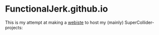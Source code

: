 # FunctionalJerk.github.io

This is my attempt at making a [webiste](FunctionalJerk.github.io) to host my (mainly) SuperCollider-projects:


